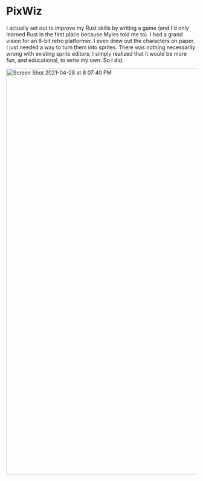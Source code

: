 # PixWiz

I actually set out to improve my Rust skills by writing a game (and I'd only learned Rust in the first place because Myles told me to). I had a grand vision for an 8-bit retro platformer. I even drew out the characters on paper. I just needed a way to turn them into sprites. There was nothing necessarily wrong with existing sprite editors; I simply realized that it would be more fun, and educational, to write my own. So I did.

<img width="1072" alt="Screen Shot 2021-04-28 at 8 07 40 PM" src="https://user-images.githubusercontent.com/2487024/116490607-68e20580-a85d-11eb-9b72-da0d66fee991.png">
